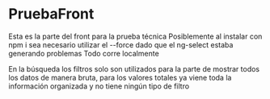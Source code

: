 # PruebaFront

Esta es la parte del front para la prueba técnica
Posiblemente al instalar con npm i sea necesario utilizar el --force dado que el ng-select estaba generando problemas
Todo corre localmente

En la búsqueda los filtros solo son utilizados para la parte de mostrar todos los datos de manera bruta, para los valores totales ya viene toda la información organizada y no tiene ningún tipo de filtro
